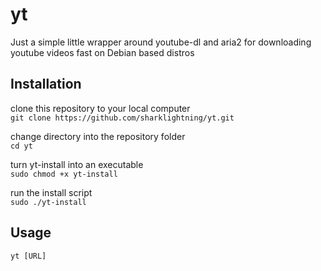 # yt

Just a simple little wrapper around youtube-dl and aria2 for downloading youtube videos fast on Debian based distros

## Installation
clone this repository to your local computer\
`git clone https://github.com/sharklightning/yt.git`

change directory into the repository folder\
`cd yt`

turn yt-install into an executable\
`sudo chmod +x yt-install` 

run the install script\
`sudo ./yt-install`

## Usage
`yt [URL]`
